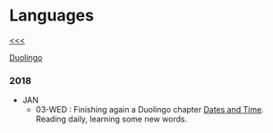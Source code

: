 
Languages
======

[<<<](https://github.com/ttltrk/0con/blob/master/0con/README.MD)

[Duolingo](https://github.com/ttltrk/ELSE/blob/master/LAN/ENG/DUO.MD)

### 2018

  * JAN
    * 03-WED : Finishing again a Duolingo chapter [Dates and Time](https://www.duolingo.com/skill/en/Dates-and-Time). Reading daily,   learning some new words.
